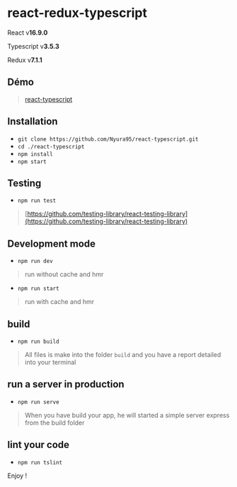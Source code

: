 # react-redux-typescript

React v**16.9.0**

Typescript v**3.5.3**

Redux v**7.1.1**

## Démo

> [react-typescript](http://151.80.40.147:8989)

## Installation

- `git clone https://github.com/Nyura95/react-typescript.git`
- `cd ./react-typescript`
- `npm install`
- `npm start`

## Testing

- `npm run test`

> [https://github.com/testing-library/react-testing-library](https://github.com/testing-library/react-testing-library)

## Development mode

- `npm run dev`

> run without cache and hmr

- `npm run start`

> run with cache and hmr

## build

- `npm run build`

> All files is make into the folder `build` and you have a report detailed into your terminal

## run a server in production

- `npm run serve`

> When you have build your app, he will started a simple server express from the build folder

## lint your code

- `npm run tslint`

Enjoy !
